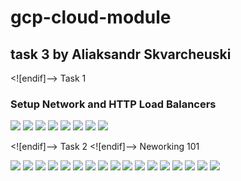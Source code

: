 # gcp-cloud-module

## task 3 by Aliaksandr Skvarcheuski

<![endif]--> Task 1

### Setup Network and HTTP Load Balancers

![](/img/1.png)
![](/img/2.png)
![](/img/3.png)
![](/img/4.png)
![](/img/5.png)
![](/img/6.png)
![](/img/7.png)
![](/img/8.png)







<![endif]--> Task 2
<![endif]--> Neworking 101


![](/img/9.png)
![](/img/10.png)
![](/img/11.png)
![](/img/12.png)
![](/img/13.png)
![](/img/14.png)
![](/img/15.png)
![](/img/16.png)
![](/img/17.png)
![](/img/18.png)
![](/img/19.png)
![](/img/20.png)
![](/img/21.png)
![](/img/22.png)
![](/img/23.png)
![](/img/24.png)
![](/img/25.png)

